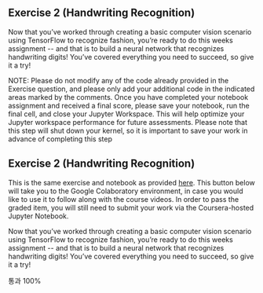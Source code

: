 ## Exercise 2 (Handwriting Recognition)

Now that you’ve worked through creating a basic computer vision scenario using TensorFlow to recognize fashion, you’re ready to do this weeks assignment -- and that is to build a neural network that recognizes handwriting digits! You’ve covered everything you need to succeed, so give it a try!

NOTE: Please do not modify any of the code already provided in the Exercise question, and please only add your additional code in the indicated areas marked by the comments. Once you have completed your notebook assignment and received a final score, please save your notebook, run the final cell, and close your Jupyter Workspace. This will help optimize your Jupyter workspace performance for future assessments. Please note that this step will shut down your kernel, so it is important to save your work in advance of completing this step

## Exercise 2 (Handwriting Recognition)

This is the same exercise and notebook as provided [here](https://www.coursera.org/learn/introduction-tensorflow/notebook/FExZ4/exercise-2-handwriting-recognition). This button below will take you to the Google Colaboratory environment, in case you would like to use it to follow along with the course videos. In order to pass the graded item, you will still need to submit your work via the Coursera-hosted Jupyter Notebook.

Now that you’ve worked through creating a basic computer vision scenario using TensorFlow to recognize fashion, you’re ready to do this weeks assignment -- and that is to build a neural network that recognizes handwriting digits! You’ve covered everything you need to succeed, so give it a try!

통과 100%